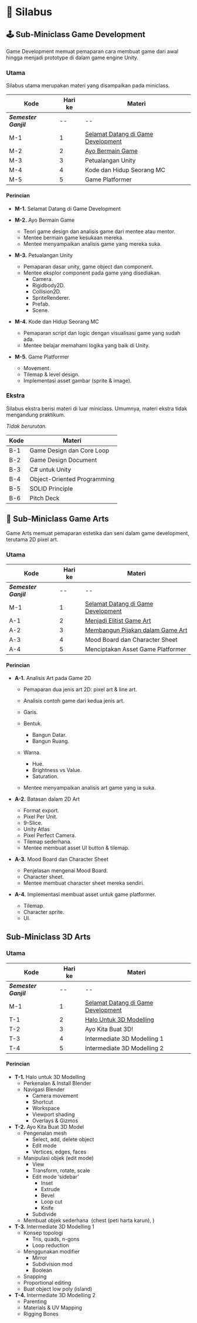 # 📜 Silabus

## 🕹️ Sub-Miniclass Game Development

Game Development memuat pemaparan cara membuat game dari awal hingga menjadi prototype di dalam game engine Unity.

### Utama

Silabus utama merupakan materi yang disampaikan pada miniclass.

| Kode                  | Hari ke | Materi                                       |
| --------------------- | ------- | -------------------------------------------- |
| ***Semester Ganjil*** | --      | --                                           |
| M-1                   | 1       | [Selamat Datang di Game Development](M-1.md) |
| M-2                   | 2       | [Ayo Bermain Game](M-2.md)                   |
| M-3                   | 3       | Petualangan Unity                            |
| M-4                   | 4       | Kode dan Hidup Seorang MC                    |
| M-5                   | 5       | Game Platformer                              |

#### Perincian

- **M-1.** Selamat Datang di Game Development
	
- **M-2.** Ayo Bermain Game
	- Teori game design dan analisis game dari mentee atau mentor.
	- Mentee bermain game kesukaan mereka.
	- Mentee menyampaikan analisis game yang mereka suka.
	
- **M-3.** Petualangan Unity
	- Pemaparan dasar unity, game object dan component.
	- Mentee eksplor component pada game yang disediakan.
		- Camera.
		- Rigidbody2D.
		- Collision2D.
		- SpriteRenderer.
		- Prefab.
		- Scene.
	
- **M-4.** Kode dan Hidup Seorang MC
	- Pemaparan script dan logic dengan visualisasi game yang sudah ada.
	- Mentee belajar memahami logika yang baik di Unity.
    
- **M-5.** Game Platformer
	- Movement.
	- Tilemap & level design.
	- Implementasi asset gambar (sprite & image).
    
### Ekstra

Silabus ekstra berisi materi di luar miniclass. Umumnya, materi ekstra tidak mengandung praktikum.


*Tidak berurutan.*

| Kode | Materi                      |
| ---- | --------------------------- |
| B-1  | Game Design dan Core Loop   |
| B-2  | Game Design Document        |
| B-3  | C# untuk Unity              |
| B-4  | Object-Oriented Programming |
| B-5  | SOLID Principle             |
| B-6  | Pitch Deck                  |

## 🎨 Sub-Miniclass Game Arts

Game Arts memuat pemaparan estetika dan seni dalam game development, terutama 2D pixel art.

### Utama
  
| Kode                  | Hari ke | Materi                                       |
| --------------------- | ------- | -------------------------------------------- |
| ***Semester Ganjil*** | --      | --                                           |
| M-1                   | 1       | [Selamat Datang di Game Development](M-1.md) |
| A-1                   | 2       | [Menjadi Elitist Game Art](A-1.md)           |
| A-2                   | 3       | [Membangun Pijakan dalam Game Art](A-2.md)   |
| A-3                   | 4       | Mood Board dan Character Sheet               |
| A-4                   | 5       | Menciptakan Asset Game Platformer            |

#### Perincian

- **A-1.** Analisis Art pada Game 2D
	- Pemaparan dua jenis art 2D: pixel art & line art.
	- Analisis contoh game dari kedua jenis art.
	- Garis.
	- Bentuk.
		- Bangun Datar.
		- Bangun Ruang.
		
	- Warna.
		- Hue.
		- Brightness vs Value.
		- Saturation.
	    
	- Mentee menyampaikan analisis art game yang ia suka.
    
- **A-2.** Batasan dalam 2D Art
	- Format export.
	- Pixel Per Unit.
	- 9-Slice.
	- Unity Atlas
	- Pixel Perfect Camera.
	- Tilemap sederhana.
	- Mentee membuat asset UI button & tilemap.
    
- **A-3.** Mood Board dan Character Sheet
	- Penjelasan mengenai Mood Board.
	- Character sheet.
	- Mentee membuat character sheet mereka sendiri.
    
- **A-4.** Implementasi membuat asset untuk game platformer.
	- Tilemap.
	- Character sprite.
	- UI.
    

## Sub-Miniclass 3D Arts

### Utama

| Kode                  | Hari ke | Materi                                       |
| --------------------- | ------- | -------------------------------------------- |
| ***Semester Ganjil*** | --      | --                                           |
| M-1                   | 1       | [Selamat Datang di Game Development](M-1.md) |
| T-1                   | 2       | [Halo Untuk 3D Modelling](T-1.md)            |
| T-2                   | 3       | Ayo Kita Buat 3D!                            |
| T-3                   | 4       | Intermediate 3D Modelling 1                  |
| T-4                   | 5       | Intermediate 3D Modelling 2                  |

#### Perincian

- **T-1.** Halo untuk 3D Modelling
    - Perkenalan & Install Blender
    - Navigasi Blender
        - Camera movement
        - Shortcut
        - Workspace
        - Viewport shading
        - Overlays & Gizmos
- **T-2.** Ayo Kita Buat 3D Model
    - Pengenalan mesh
        - Select, add, delete object
        - Edit mode
        - Vertices, edges, faces
    - Manipulasi objek (edit mode)
        - View
        - Transform, rotate, scale
        - Edit mode ‘sidebar’
            - Inset
            - Extrude
            - Bevel
            - Loop cut
            - Knife
        - Subdivide
    - Membuat objek sederhana  (chest (peti harta karun), )
- **T-3.** Intermediate 3D Modelling 1
    - Konsep topologi 
        - Tris, quads, n-gons
        - Loop reduction
    - Menggunakan modifier
        - Mirror
        - Subdivision mod
        - Boolean
    - Snapping
    - Proportional editing
    - Buat object low poly (island)
- **T-4.** Intermediate 3D Modelling 2
    - Parenting
    - Materials & UV Mapping
    - Rigging Bones

